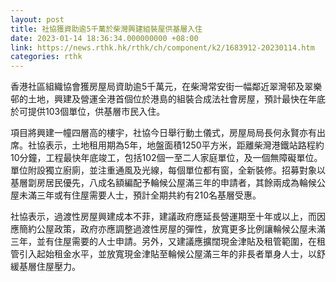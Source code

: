 ```yaml
---
layout: post
title: 社協獲資助逾5千萬於柴灣興建組裝屋供基層入住
date: 2023-01-14 18:36:34.000000000 +08:00
link: https://news.rthk.hk/rthk/ch/component/k2/1683912-20230114.htm
categories: rthk
---
```


香港社區組織協會獲房屋局資助逾5千萬元，在柴灣常安街一幅鄰近翠灣邨及翠樂邨的土地，興建及營運全港首個位於港島的組裝合成法社會房屋，預計最快在年底於可提供103個單位，供基層市民入住。

項目將興建一幢四層高的樓宇，社協今日舉行動土儀式，房屋局局長何永賢亦有出席。社協表示，土地租用期為5年，地盤面積1250平方米，距離柴灣港鐵站路程約10分鐘，工程最快年底竣工，包括102個一至二人家庭單位，及一個無障礙單位。單位附設獨立廚廁，並注重通風及光線，每個單位都有窗，全新裝修。招募對象以基層劏房居民優先，八成名額編配予輪候公屋滿三年的申請者，其餘兩成為輪候公屋未滿三年或有住屋需要人士，預計全期共約有210名基層受惠。

社協表示，過渡性房屋興建成本不菲，建議政府應延長營運期至十年或以上，而因應簡約公屋政策，政府亦應調整過渡性房屋的彈性，放寬更多比例讓輪候公屋未滿三年，並有住屋需要的人士申請。另外，又建議應擴闊現金津貼及租管範圍，在租管引入起始租金水平，並放寬現金津貼至輪候公屋滿三年的非長者單身人士，以舒緩基層住屋壓力。
